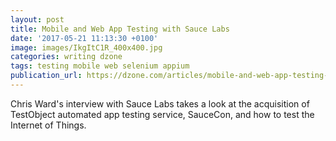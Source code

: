 ```yaml
---
layout: post
title: Mobile and Web App Testing with Sauce Labs
date: '2017-05-21 11:13:30 +0100'
image: images/IkgItC1R_400x400.jpg
categories: writing dzone
tags: testing mobile web selenium appium
publication_url: https://dzone.com/articles/mobile-and-web-app-testing-with-sauce-labs
---
```


Chris Ward's interview with Sauce Labs takes a look at the acquisition of TestObject automated app testing service, SauceCon, and how to test the Internet of Things.
